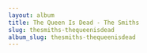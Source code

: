 ```yaml
---
layout: album
title: The Queen Is Dead - The Smiths
slug: thesmiths-thequeenisdead
album_slug: thesmiths-thequeenisdead
---
```

